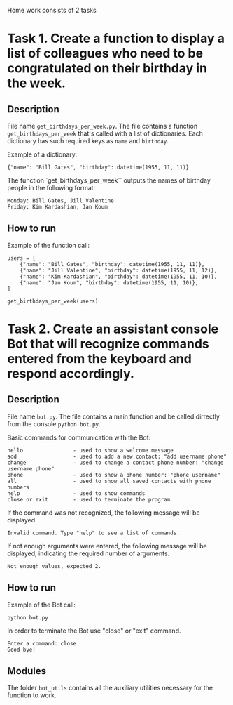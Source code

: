 Home work consists of 2 tasks

# Task 1. Create a function to display a list of colleagues who need to be congratulated on their birthday in the week.

## Description

File name `get_birthdays_per_week.py`. The file contains a function `get_birthdays_per_week` that's called with a list of dictionaries. Each dictionary has such required keys as `name` and `birthday`.

Example of a dictionary:

```
{"name": "Bill Gates", "birthday": datetime(1955, 11, 11)}
```

The function `get_birthdays_per_week`` outputs the names of birthday people in the following format:

```
Monday: Bill Gates, Jill Valentine
Friday: Kim Kardashian, Jan Koum
```

## How to run

Example of the function call:

```
users = [
    {"name": "Bill Gates", "birthday": datetime(1955, 11, 11)},
    {"name": "Jill Valentine", "birthday": datetime(1955, 11, 12)},
    {"name": "Kim Kardashian", "birthday": datetime(1955, 11, 10)},
    {"name": "Jan Koum", "birthday": datetime(1955, 11, 10)},
]

get_birthdays_per_week(users)

```

# Task 2. Create an assistant console Bot that will recognize commands entered from the keyboard and respond accordingly.

## Description

File name `bot.py`. The file contains a main function and be called dirrectly from the console `python bot.py`.

Basic commands for communication with the Bot:

```
hello                - used to show a welcome message
add                  - used to add a new contact: "add username phone"
change               - used to change a contact phone number: "change username phone"
phone                - used to show a phone number: "phone username"
all                  - used to show all saved contacts with phone numbers
help                 - used to show commands
close or exit        - used to terminate the program
```

If the command was not recognized, the following message will be displayed

```
Invalid command. Type "help" to see a list of commands.
```

If not enough arguments were entered, the following message will be displayed, indicating the required number of arguments.

```
Not enough values, expected 2.
```

## How to run

Example of the Bot call:

```
python bot.py
```

In order to terminate the Bot use "close" or "exit" command.

```
Enter a command: close
Good bye!
```

## Modules

The folder `bot_utils` contains all the auxiliary utilities necessary for the function to work.
